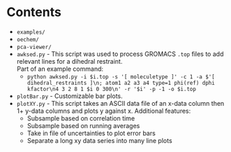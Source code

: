 
# Contents
* `examples/`   
* `oechem/`   
* `pca-viewer/`   
* `awksed.py` - This script was used to process GROMACS `.top` files to add relevant lines for a dihedral restraint.  
Part of an example command:  
  * `python awksed.py -i $i.top -s '[ moleculetype ]' -c 1 -a $'[ dihedral_restraints ]\n; atom1 a2 a3 a4 type=1 phi(ref) dphi kfactor\n4 3 2 8 1 $i 0 300\n' -r '$i' -p -1 -o $i.top`
* `plotBar.py` - Customizable bar plots.
* `plotXY.py` - This script takes an ASCII data file of an x-data column then 1+ y-data columns and plots y against x. Additional features:
  * Subsample based on correlation time
  * Subsample based on running averages
  * Take in file of uncertainties to plot error bars
  * Separate a long xy data series into many line plots

